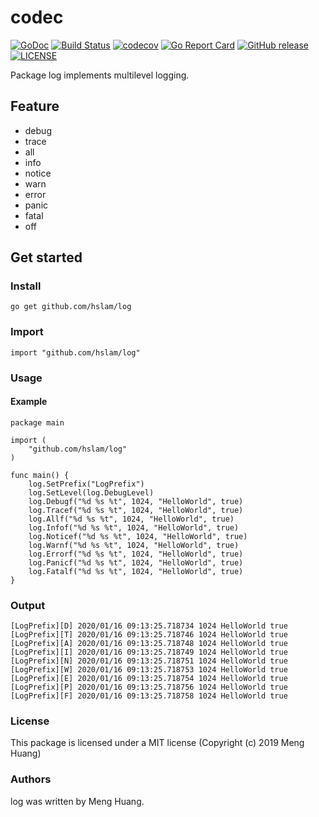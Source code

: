 # codec
[![GoDoc](https://godoc.org/github.com/hslam/log?status.svg)](https://godoc.org/github.com/hslam/log)
[![Build Status](https://travis-ci.org/hslam/log.svg?branch=master)](https://travis-ci.org/hslam/log)
[![codecov](https://codecov.io/gh/hslam/log/branch/master/graph/badge.svg)](https://codecov.io/gh/hslam/log)
[![Go Report Card](https://goreportcard.com/badge/github.com/hslam/log)](https://goreportcard.com/report/github.com/hslam/log)
[![GitHub release](https://img.shields.io/github/release/hslam/log.svg)](https://github.com/hslam/log/releases/latest)
[![LICENSE](https://img.shields.io/github/license/hslam/log.svg?style=flat-square)](https://github.com/hslam/log/blob/master/LICENSE)

Package log implements multilevel logging.

## Feature
* debug
* trace
* all
* info
* notice
* warn
* error
* panic
* fatal
* off

## Get started

### Install
```
go get github.com/hslam/log
```
### Import
```
import "github.com/hslam/log"
```
### Usage
#### Example
```
package main

import (
	"github.com/hslam/log"
)

func main() {
	log.SetPrefix("LogPrefix")
	log.SetLevel(log.DebugLevel)
	log.Debugf("%d %s %t", 1024, "HelloWorld", true)
	log.Tracef("%d %s %t", 1024, "HelloWorld", true)
	log.Allf("%d %s %t", 1024, "HelloWorld", true)
	log.Infof("%d %s %t", 1024, "HelloWorld", true)
	log.Noticef("%d %s %t", 1024, "HelloWorld", true)
	log.Warnf("%d %s %t", 1024, "HelloWorld", true)
	log.Errorf("%d %s %t", 1024, "HelloWorld", true)
	log.Panicf("%d %s %t", 1024, "HelloWorld", true)
	log.Fatalf("%d %s %t", 1024, "HelloWorld", true)
}
```

### Output
```
[LogPrefix][D] 2020/01/16 09:13:25.718734 1024 HelloWorld true
[LogPrefix][T] 2020/01/16 09:13:25.718746 1024 HelloWorld true
[LogPrefix][A] 2020/01/16 09:13:25.718748 1024 HelloWorld true
[LogPrefix][I] 2020/01/16 09:13:25.718749 1024 HelloWorld true
[LogPrefix][N] 2020/01/16 09:13:25.718751 1024 HelloWorld true
[LogPrefix][W] 2020/01/16 09:13:25.718753 1024 HelloWorld true
[LogPrefix][E] 2020/01/16 09:13:25.718754 1024 HelloWorld true
[LogPrefix][P] 2020/01/16 09:13:25.718756 1024 HelloWorld true
[LogPrefix][F] 2020/01/16 09:13:25.718758 1024 HelloWorld true
```

### License
This package is licensed under a MIT license (Copyright (c) 2019 Meng Huang)

### Authors
log was written by Meng Huang.
